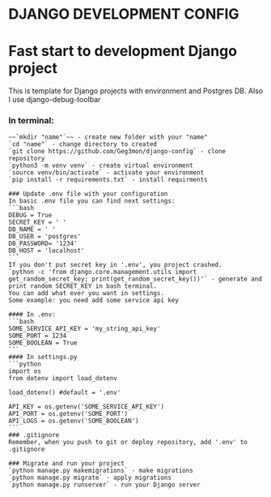 # DJANGO DEVELOPMENT CONFIG #

# Fast start to development Django project
This is template for Django projects with environment and Postgres DB.
Also I use django-debug-toolbar

### In terminal:
~~~`cd`~~~~ - go to main folder
~~`mkdir "name"`~~ - create new folder with your "name"
`cd "name"` - change directory to created
`git clone https://github.com/Geg3mon/django-config` - clone repository
`python3 -m venv venv` - create virtual environment
`source venv/bin/activate` - activate your environment
`pip install -r requirements.txt` - install requirments

### Update .env file with your configuration
In basic .env file you can find next settings:
```bash
DEBUG = True
SECRET_KEY = ' '
DB_NAME = ' '
DB_USER = 'postgres'
DB_PASSWORD= '1234'
DB_HOST = 'localhost'
```
If you don't put secret key in '.env', you project crashed.
`python -c 'from django.core.management.utils import get_random_secret_key; print(get_random_secret_key())'` - generate and print random SECRET_KEY in bash terminal.
You can add what ever you want in settings.
Some example: you need add some service api key

#### In .env:
```bash
SOME_SERVICE_API_KEY = 'my_string_api_key'
SOME_PORT = 1234
SOME_BOOLEAN = True
```
#### In settings.py
```python
import os
from dotenv import load_dotenv

load_dotenv() #default = '.env'

API_KEY = os.getenv('SOME_SERVICE_API_KEY')
API_PORT = os.getenv('SOME_PORT')
API_LOGS = os.getenv('SOME_BOOLEAN')
```
### .gitignore
Remember, when you push to git or deploy repository, add '.env' to .gitignore

### Migrate and run your project
`python manage.py makemigrations` - make migrations
`python manage.py migrate` - apply migrations
`python manage.py runserver` - run your Django server
